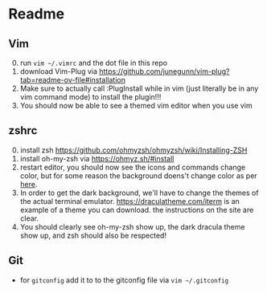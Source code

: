 # Readme
## Vim

0. run `vim ~/.vimrc` and the dot file in this repo
1. download Vim-Plug via https://github.com/junegunn/vim-plug?tab=readme-ov-file#installation
2. Make sure to actually call :PlugInstall while in vim (just literally be in any vim command mode) to install the plugin!!!
3. You should now be able to see a themed vim editor when you use vim

## zshrc

0. install zsh https://github.com/ohmyzsh/ohmyzsh/wiki/Installing-ZSH
1. install oh-my-zsh via https://ohmyz.sh/#install
2. restart editor, you should now see the icons and commands change color, but for some reason the background doens't change color as per [here](https://stackoverflow.com/q/14056007).
3. In order to get the dark background, we'll have to change the themes of the actual terminal emulator. https://draculatheme.com/iterm is an example of a theme you can download. the instructions on the site are clear.
4. You should clearly see oh-my-zsh show up, the dark dracula theme show up, and zsh should also be respected!

## Git

- for `gitconfig` add it to to the gitconfig file via `vim ~/.gitconfig`
